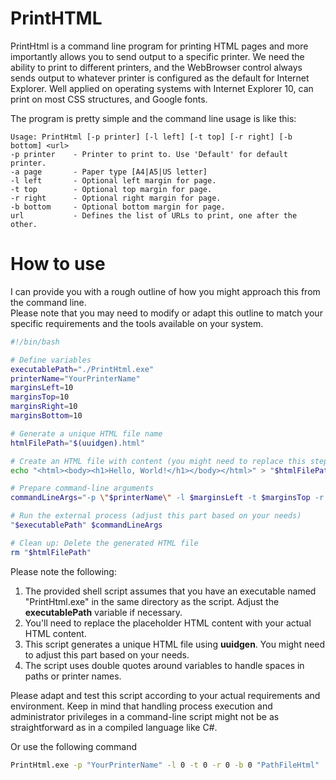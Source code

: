 # PrintHTML
<p>
    PrintHtml is a command line program for printing HTML pages and more importantly allows you to send output to a specific printer. We need the ability to print to different printers, and the WebBrowser control always sends output to whatever printer is configured as the default for Internet Explorer. Well applied on operating systems with Internet Explorer 10, can print on most CSS structures, and Google fonts.
</p>
<p>
    The program is pretty simple and the command line usage is like this:<br>
</p>
<pre><code class="language-plaintext">Usage: PrintHtml [-p printer] [-l left] [-t top] [-r right] [-b bottom] &lt;url&gt;
-p printer    - Printer to print to. Use 'Default' for default printer.
-a page       - Paper type [A4|A5|US letter]
-l left       - Optional left margin for page.
-t top        - Optional top margin for page.
-r right      - Optional right margin for page.
-b bottom     - Optional bottom margin for page.
url           - Defines the list of URLs to print, one after the other.</code></pre>

# How to use
I can provide you with a rough outline of how you might approach this from the command line. <br>
Please note that you may need to modify or adapt this outline to match your specific requirements and the tools available on your system.
```bash
#!/bin/bash

# Define variables
executablePath="./PrintHtml.exe"
printerName="YourPrinterName"
marginsLeft=10
marginsTop=10
marginsRight=10
marginsBottom=10

# Generate a unique HTML file name
htmlFilePath="$(uuidgen).html"

# Create an HTML file with content (you might need to replace this step with your actual HTML content)
echo "<html><body><h1>Hello, World!</h1></body></html>" > "$htmlFilePath"

# Prepare command-line arguments
commandLineArgs="-p \"$printerName\" -l $marginsLeft -t $marginsTop -r $marginsRight -b $marginsBottom \"$htmlFilePath\""

# Run the external process (adjust this part based on your needs)
"$executablePath" $commandLineArgs

# Clean up: Delete the generated HTML file
rm "$htmlFilePath"

```
<p style="margin-left:0px;">
    Please note the following:
</p>
<ol>
    <li>
        The provided shell script assumes that you have an executable named "PrintHtml.exe" in the same directory as the script. Adjust the <strong>executablePath</strong> variable if necessary.
    </li>
    <li>
        You'll need to replace the placeholder HTML content with your actual HTML content.
    </li>
    <li>
        This script generates a unique HTML file using <strong>uuidgen</strong>. You might need to adjust this part based on your needs.
    </li>
    <li>
        The script uses double quotes around variables to handle spaces in paths or printer names.
    </li>
</ol>
<p style="margin-left:0px;">
    Please adapt and test this script according to your actual requirements and environment. Keep in mind that handling process execution and administrator privileges in a command-line script might not be as straightforward as in a compiled language like C#.
</p>
Or use the following command

```cmd
PrintHtml.exe -p "YourPrinterName" -l 0 -t 0 -r 0 -b 0 "PathFileHtml"
```
